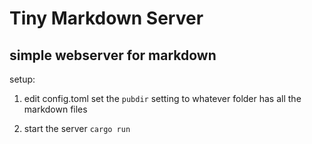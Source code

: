 # Tiny Markdown Server

## simple webserver for markdown

setup:

1. edit config.toml
  set the `pubdir` setting to whatever folder has all the markdown files
  
2. start the server
  `cargo run`
